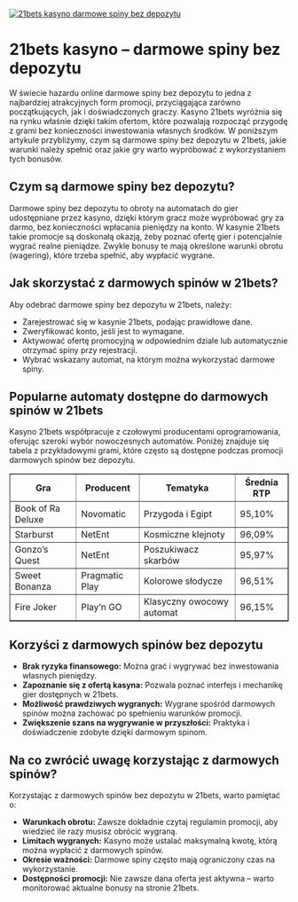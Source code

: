 [![21bets kasyno darmowe spiny bez depozytu](https://123-caf.pages.dev/gitsignup.png)](https://vrmoo.ru/Bt82HjjY)

<h1>21bets kasyno – darmowe spiny bez depozytu</h1> <p>W świecie hazardu online darmowe spiny bez depozytu to jedna z najbardziej atrakcyjnych form promocji, przyciągająca zarówno początkujących, jak i doświadczonych graczy. Kasyno 21bets wyróżnia się na rynku właśnie dzięki takim ofertom, które pozwalają rozpocząć przygodę z grami bez konieczności inwestowania własnych środków. W poniższym artykule przybliżymy, czym są darmowe spiny bez depozytu w 21bets, jakie warunki należy spełnić oraz jakie gry warto wypróbować z wykorzystaniem tych bonusów.</p>  <h2>Czym są darmowe spiny bez depozytu?</h2> <p>Darmowe spiny bez depozytu to obroty na automatach do gier udostępniane przez kasyno, dzięki którym gracz może wypróbować gry za darmo, bez konieczności wpłacania pieniędzy na konto. W kasynie 21bets takie promocje są doskonałą okazją, żeby poznać ofertę gier i potencjalnie wygrać realne pieniądze. Zwykle bonusy te mają określone warunki obrotu (wagering), które trzeba spełnić, aby wypłacić wygrane.</p>  <h2>Jak skorzystać z darmowych spinów w 21bets?</h2> <p>Aby odebrać darmowe spiny bez depozytu w 21bets, należy:</p> <ul>   <li>Zarejestrować się w kasynie 21bets, podając prawidłowe dane.</li>   <li>Zweryfikować konto, jeśli jest to wymagane.</li>   <li>Aktywować ofertę promocyjną w odpowiednim dziale lub automatycznie otrzymać spiny przy rejestracji.</li>   <li>Wybrać wskazany automat, na którym można wykorzystać darmowe spiny.</li> </ul>  <h2>Popularne automaty dostępne do darmowych spinów w 21bets</h2> <p>Kasyno 21bets współpracuje z czołowymi producentami oprogramowania, oferując szeroki wybór nowoczesnych automatów. Poniżej znajduje się tabela z przykładowymi grami, które często są dostępne podczas promocji darmowych spinów bez depozytu.</p>  <table border="1" cellpadding="8" cellspacing="0">   <thead>     <tr>       <th>Gra</th>       <th>Producent</th>       <th>Tematyka</th>       <th>Średnia RTP</th>     </tr>   </thead>   <tbody>     <tr>       <td>Book of Ra Deluxe</td>       <td>Novomatic</td>       <td>Przygoda i Egipt</td>       <td>95,10%</td>     </tr>     <tr>       <td>Starburst</td>       <td>NetEnt</td>       <td>Kosmiczne klejnoty</td>       <td>96,09%</td>     </tr>     <tr>       <td>Gonzo’s Quest</td>       <td>NetEnt</td>       <td>Poszukiwacz skarbów</td>       <td>95,97%</td>     </tr>     <tr>       <td>Sweet Bonanza</td>       <td>Pragmatic Play</td>       <td>Kolorowe słodycze</td>       <td>96,51%</td>     </tr>     <tr>       <td>Fire Joker</td>       <td>Play’n GO</td>       <td>Klasyczny owocowy automat</td>       <td>96,15%</td>     </tr>   </tbody> </table>  <h2>Korzyści z darmowych spinów bez depozytu</h2> <ul>   <li><strong>Brak ryzyka finansowego:</strong> Można grać i wygrywać bez inwestowania własnych pieniędzy.</li>   <li><strong>Zapoznanie się z ofertą kasyna:</strong> Pozwala poznać interfejs i mechanikę gier dostępnych w 21bets.</li>   <li><strong>Możliwość prawdziwych wygranych:</strong> Wygrane spośród darmowych spinów można zachować po spełnieniu warunków promocji.</li>   <li><strong>Zwiększenie szans na wygrywanie w przyszłości:</strong> Praktyka i doświadczenie zdobyte dzięki darmowym spinom.</li> </ul>  <h2>Na co zwrócić uwagę korzystając z darmowych spinów?</h2> <p>Korzystając z darmowych spinów bez depozytu w 21bets, warto pamiętać o:</p> <ul>   <li><strong>Warunkach obrotu:</strong> Zawsze dokładnie czytaj regulamin promocji, aby wiedzieć ile razy musisz obrócić wygraną.</li>   <li><strong>Limitach wygranych:</strong> Kasyno może ustalać maksymalną kwotę, którą można wypłacić z darmowych spinów.</li>   <li><strong>Okresie ważności:</strong> Darmowe spiny często mają ograniczony czas na wykorzystanie.</li>   <li><strong>Dostępności promocji:</strong> Nie zawsze dana oferta jest aktywna – warto monitorować aktualne bonusy na stronie 21bets.</li> </ul>